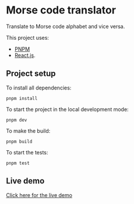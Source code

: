 # Morse code translator

Translate to Morse code alphabet and vice versa.

This project uses:

- [PNPM](https://pnpm.io/)
- [React.js](https://reactjs.org/).

## Project setup

To install all dependencies:

`pnpm install`

To start the project in the local development mode:

`pnpm dev`

To make the build:

`pnpm build`

To start the tests:

`pnpm test`

## Live demo

[Click here for the live demo](https://bbtools-morse-code.netlify.app/)

